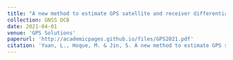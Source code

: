 ```yaml
---
title: "A new method to estimate GPS satellite and receiver differential code biases using a network of LEO satellites"
collection: GNSS DCB
date: 2021-04-01
venue: 'GPS Solutions'
paperurl: 'http://academicpages.github.io/files/GPS2021.pdf'
citation: 'Yuan, L., Hoque, M. & Jin, S. A new method to estimate GPS satellite and receiver differential code biases using a network of LEO satellites. GPS Solut 25, 71 (2021). https://doi.org/10.1007/s10291-021-01109-y.'
---
```


